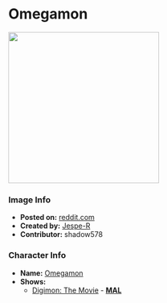 # Omegamon

<img src="https://raw.githubusercontent.com/shadow578/Project-Padoru/master/Padoru/U_Jespe-R/digimon-omegamon.png" height="300">

### Image Info
* **Posted on:**     [reddit.com](https://www.reddit.com/r/Padoru/comments/gs9m7a/daily_padoru_149_omegamon_digimon_event_request/)
* **Created by:**    [Jespe-R](https://github.com/shadow578/Project-Padoru/blob/master/table-of-contents/creators/JespeR.md)
* **Contributor:**   shadow578

### Character Info
* **Name:**   [Omegamon](https://myanimelist.net/character/10229)
* **Shows:**
  * [Digimon: The Movie](https://github.com/shadow578/Project-Padoru/blob/master/table-of-contents/shows/DigimonTheMovie.md) - [__MAL__](https://myanimelist.net/anime/2397/Digimon_Adventure__Bokura_no_War_Game)


